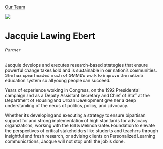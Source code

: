





[Our Team](/who-we-are/team/)


![](data:image/gif;base64,R0lGODlhAQABAAAAACH5BAEKAAEALAAAAAABAAEAAAICTAEAOw==)![](https://www.gmmb.com/wp-content/uploads/2020/11/Jacquie-Lawing-Ebert-new-468x468.jpg)


Jacquie Lawing Ebert
====================


###### Partner


Jacquie develops and executes research-based strategies that ensure powerful change takes hold and is sustainable in our nation’s communities. She has spearheaded much of GMMB’s work to improve the nation’s education system so all young people can succeed.


Years of experience working in Congress, on the 1992 Presidential campaign and as a Deputy Assistant Secretary and Chief of Staff at the Department of Housing and Urban Development give her a deep understanding of the nexus of politics, policy, and advocacy.


Whether it’s developing and executing a strategy to ensure bipartisan support for and strong implementation of high standards for advocacy organizations, working with the Bill & Melinda Gates Foundation to elevate the perspectives of critical stakeholders like students and teachers through insightful and fresh research, or advising clients on Personalized Learning communications, Jacquie will not stop until the job is done.


 












